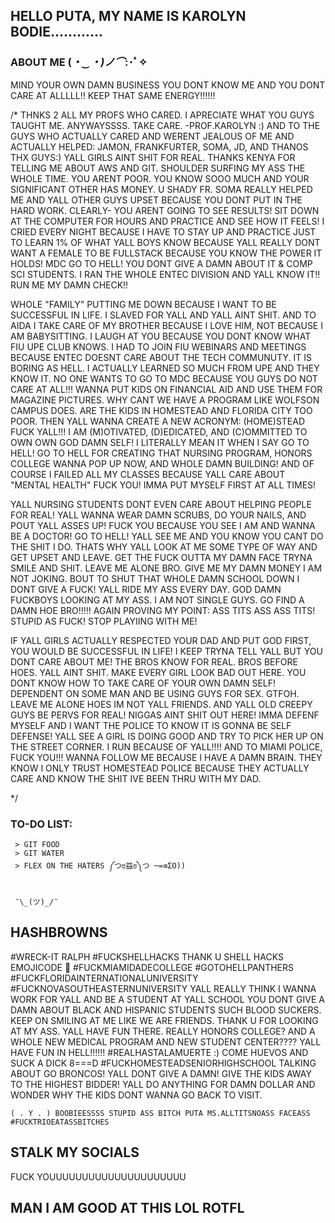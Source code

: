 
## HELLO PUTA, MY NAME IS KAROLYN BODIE............

### ABOUT ME (*・‿・)ノ⌒*:･ﾟ✧

MIND YOUR OWN DAMN BUSINESS YOU DONT KNOW ME AND YOU DONT CARE AT ALLLLL!! KEEP THAT SAME ENERGY!!!!!!


/* THNKS 2 ALL MY PROFS WHO CARED. I APRECIATE WHAT YOU GUYS TAUGHT ME. ANYWAYSSSS. TAKE CARE. -PROF.KAROLYN :) 
 AND TO THE GUYS WHO ACTUALLY CARED AND WERENT JEALOUS OF ME AND ACTUALLY HELPED: JAMON, FRANKFURTER, SOMA, JD, AND THANOS THX GUYS:)
 YALL GIRLS AINT SHIT FOR REAL. THANKS KENYA FOR TELLING ME ABOUT AWS AND GIT. SHOULDER SURFING MY ASS THE WHOLE TIME. YOU ARENT POOR. YOU KNOW SOOO MUCH AND YOUR SIGNIFICANT OTHER HAS MONEY. U SHADY FR. SOMA REALLY HELPED ME AND YALL OTHER GUYS UPSET BECAUSE YOU DONT PUT IN THE HARD WORK. CLEARLY- YOU ARENT GOING TO SEE RESULTS! SIT DOWN AT THE COMPUTER FOR HOURS AND PRACTICE AND SEE HOW IT FEELS!
 I CRIED EVERY NIGHT BECAUSE I HAVE TO STAY UP AND PRACTICE JUST TO LEARN 1% OF WHAT YALL BOYS KNOW BECAUSE YALL REALLY DONT WANT A FEMALE TO BE FULLSTACK BECAUSE YOU  KNOW THE POWER IT HOLDS! MDC GO TO HELL! YOU DONT GIVE A DAMN ABOUT IT & COMP SCI STUDENTS. I RAN THE WHOLE ENTEC DIVISION AND YALL KNOW IT!! RUN ME MY DAMN CHECK!!
 
 WHOLE "FAMILY" PUTTING ME DOWN BECAUSE I WANT TO BE SUCCESSFUL IN LIFE. I SLAVED FOR YALL AND YALL AINT SHIT. AND TO AIDA I TAKE CARE OF MY BROTHER BECAUSE I LOVE HIM, NOT BECAUSE I AM BABYSITTING. I LAUGH AT YOU BECAUSE YOU DONT KNOW WHAT FIU UPE CLUB KNOWS. I HAD TO JOIN FIU WEBINARS AND MEETINGS BECAUSE ENTEC DOESNT CARE ABOUT THE TECH COMMUNUTY. IT IS BORING AS HELL. I ACTUALLY LEARNED SO MUCH FROM UPE AND THEY KNOW IT. NO ONE WANTS TO GO TO MDC BECAUSE YOU GUYS DO NOT CARE AT ALL!!! WANNA PUT KIDS ON FINANCIAL AID AND USE THEM FOR MAGAZINE PICTURES. WHY CANT WE HAVE A PROGRAM LIKE WOLFSON CAMPUS DOES. ARE THE KIDS IN HOMESTEAD AND FLORIDA CITY TOO POOR. THEN YALL WANNA CREATE A NEW ACRONYM: (HOME)STEAD FUCK YALL!!! I AM (M)OTIVATED, (D)EDICATED, AND (C)OMMITTED TO OWN OWN GOD DAMN SELF! I LITERALLY MEAN IT WHEN I SAY GO TO HELL! GO TO HELL FOR CREATING THAT NURSING PROGRAM, HONORS COLLEGE WANNA POP UP NOW, AND WHOLE DAMN BUILDING! AND OF COURSE I FAILED ALL MY CLASSES BECAUSE YALL CARE ABOUT "MENTAL HEALTH" FUCK YOU! IMMA PUT MYSELF FIRST AT ALL TIMES!
 
 YALL NURSING STUDENTS DONT EVEN CARE ABOUT HELPING PEOPLE FOR REAL! YALL WANNA WEAR DAMN SCRUBS, DO YOUR NAILS, AND POUT YALL ASSES UP! FUCK YOU BECAUSE YOU SEE I AM AND WANNA BE A DOCTOR! GO TO HELL! YALL SEE ME AND YOU KNOW YOU CANT DO THE SHIT I DO. THATS WHY YALL LOOK AT ME SOME TYPE OF WAY AND GET UPSET AND LEAVE. GET THE FUCK OUTTA MY DAMN FACE TRYNA SMILE AND SHIT. LEAVE ME ALONE BRO. GIVE ME MY DAMN MONEY I AM NOT JOKING. BOUT TO SHUT THAT WHOLE DAMN SCHOOL DOWN I DONT GIVE A FUCK! YALL RIDE MY ASS EVERY DAY. GOD DAMN FUCKBOYS LOOKING AT MY ASS. I AM NOT SINGLE GUYS. GO FIND A DAMN HOE BRO!!!!! AGAIN PROVING MY POINT: ASS TITS ASS ASS TITS! STUPID AS FUCK! STOP PLAYIING WITH ME!
 
 IF YALL GIRLS ACTUALLY RESPECTED YOUR DAD AND PUT GOD FIRST, YOU WOULD BE SUCCESSFUL IN LIFE! I KEEP TRYNA TELL YALL BUT YOU DONT CARE ABOUT ME! THE BROS KNOW FOR REAL. BROS BEFORE HOES. YALL AINT SHIT. MAKE EVERY GIRL LOOK BAD OUT HERE. YOU DONT KNOW HOW TO TAKE CARE OF YOUR OWN DAMN SELF! DEPENDENT ON SOME MAN AND BE USING GUYS FOR SEX. GTFOH. LEAVE ME ALONE HOES IM NOT YALL FRIENDS. AND YALL OLD CREEPY GUYS BE PERVS FOR REAL! NIGGAS AINT SHIT OUT HERE! IMMA DEFENF MYSELF AND I WANT THE POLICE TO KNOW IT IS GONNA BE SELF DEFENSE! YALL SEE A GIRL IS DOING GOOD AND TRY TO PICK HER UP ON THE STREET CORNER. I RUN BECAUSE OF YALL!!!! AND TO MIAMI POLICE, FUCK YOU!!! WANNA FOLLOW ME BECAUSE I HAVE A DAMN BRAIN. THEY KNOW I ONLY TRUST HOMESTEAD POLICE BECAUSE THEY ACTUALLY CARE AND KNOW THE SHIT IVE BEEN THRU WITH MY DAD.
 
 */


### TO-DO LIST:

```
 > GIT FOOD 
 > GIT WATER 
 > FLEX ON THE HATERS ༼つಠ益ಠ༽つ ─=≡ΣO))
 
```

     ¯\_(ツ)_/¯ 



     
## HASHBROWNS 
#WRECK-IT RALPH #FUCKSHELLHACKS THANK U SHELL HACKS EMOJICODE 🐚 #FUCKMIAMIDADECOLLEGE  #GOTOHELLPANTHERS #FUCKFLORIDAINTERNATIONALUNIVERSITY #FUCKNOVASOUTHEASTERNUNIVERSITY YALL REALLY THINK I WANNA WORK FOR YALL AND BE A STUDENT AT YALL SCHOOL YOU DONT GIVE A DAMN ABOUT BLACK AND HISPANIC STUDENTS SUCH BLOOD SUCKERS. KEEP ON SMILING AT ME LIKE WE ARE FRIENDS.  THANK U FOR LOOKING AT MY ASS. YALL HAVE FUN THERE. REALLY HONORS COLLEGE? AND A WHOLE NEW MEDICAL PROGRAM AND NEW STUDENT CENTER???? YALL HAVE FUN IN HELL!!!!!!  #REALHASTALAMUERTE :) COME HUEVOS AND SUCK A DICK 8===D  #FUCKHOMESTEADSENIORHIGHSCHOOL TALKING ABOUT GO BRONCOS! YALL DONT GIVE A DAMN! GIVE THE KIDS AWAY TO THE HIGHEST BIDDER! YALL DO ANYTHING FOR DAMN DOLLAR AND WONDER WHY THE KIDS DONT WANNA GO BACK TO VISIT.

	( . Y . ) BOOBIEESSSS STUPID ASS BITCH PUTA MS.ALLTITSNOASS FACEASS #FUCKTRIOEATASSBITCHES

## STALK MY SOCIALS 
FUCK YOUUUUUUUUUUUUUUUUUUUUU 


## MAN I AM GOOD AT THIS LOL ROTFL 


